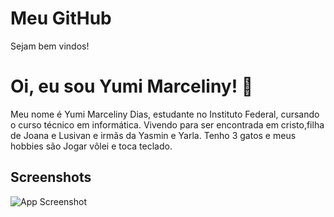 
# Meu GitHub

Sejam bem vindos!

# Oi, eu sou Yumi Marceliny! 👋
Meu nome é Yumi Marceliny Dias, estudante no Instituto Federal, cursando o curso técnico em informática. Vivendo para ser encontrada em cristo,filha de Joana e Lusivan e irmãs da Yasmin e Yarla. Tenho 3 gatos e meus hobbies são Jogar vôlei e toca teclado. 


## Screenshots

![App Screenshot](https://i.pinimg.com/236x/36/e1/c6/36e1c6139525abe0b8775118e49577e2--x-animal-rescue.jpg ) 



